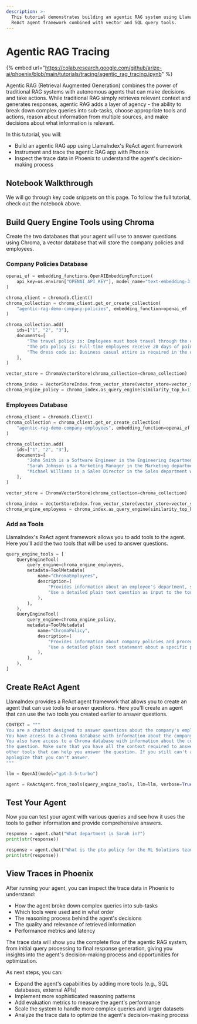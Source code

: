 ```yaml
---
description: >-
  This tutorial demonstrates building an agentic RAG system using LlamaIndex's
  ReAct agent framework combined with vector and SQL query tools.
---
```


# Agentic RAG Tracing

{% embed url="https://colab.research.google.com/github/arize-ai/phoenix/blob/main/tutorials/tracing/agentic_rag_tracing.ipynb" %}

Agentic RAG (Retrieval Augmented Generation) combines the power of traditional RAG systems with autonomous agents that can make decisions and take actions. While traditional RAG simply retrieves relevant context and generates responses, agentic RAG adds a layer of agency - the ability to break down complex queries into sub-tasks, choose appropriate tools and actions, reason about information from multiple sources, and make decisions about what information is relevant.

In this tutorial, you will:

* Build an agentic RAG app using LlamaIndex's ReAct agent framework
* Instrument and trace the agentic RAG app with Phoenix
* Inspect the trace data in Phoenix to understand the agent's decision-making process

## Notebook Walkthrough

&#x20;We will go through key code snippets on this page. To follow the full tutorial, check out the notebook above.&#x20;

## Build Query Engine Tools using Chroma

Create the two databases that your agent will use to answer questions using Chroma, a vector database that will store the company policies and employees.

### Company Policies Database

```python
openai_ef = embedding_functions.OpenAIEmbeddingFunction(
    api_key=os.environ["OPENAI_API_KEY"], model_name="text-embedding-3-small"
)

chroma_client = chromadb.Client()
chroma_collection = chroma_client.get_or_create_collection(
    "agentic-rag-demo-company-policies", embedding_function=openai_ef
)

chroma_collection.add(
    ids=["1", "2", "3"],
    documents=[
        "The travel policy is: Employees must book travel through the company portal. Economy class flights and standard hotel rooms are covered. Meals during travel are reimbursed up to $75/day. All expenses require receipts.",
        "The pto policy is: Full-time employees receive 20 days of paid time off per year, accrued monthly. PTO requests must be submitted at least 2 weeks in advance through the HR portal. Unused PTO can carry over up to 5 days into the next year.",
        "The dress code is: Business casual attire is required in the office. This includes collared shirts, slacks or knee-length skirts, and closed-toe shoes. Jeans are permitted on Fridays. No athletic wear or overly casual clothing.",
    ],
)

vector_store = ChromaVectorStore(chroma_collection=chroma_collection)

chroma_index = VectorStoreIndex.from_vector_store(vector_store=vector_store)
chroma_engine_policy = chroma_index.as_query_engine(similarity_top_k=1)
```

### Employees Database

```python
chroma_client = chromadb.Client()
chroma_collection = chroma_client.get_or_create_collection(
    "agentic-rag-demo-company-employees", embedding_function=openai_ef
)

chroma_collection.add(
    ids=["1", "2", "3"],
    documents=[
        "John Smith is a Software Engineer in the Engineering department who started on 2023-01-15",
        "Sarah Johnson is a Marketing Manager in the Marketing department who started on 2022-08-01",
        "Michael Williams is a Sales Director in the Sales department who started on 2021-03-22",
    ],
)

vector_store = ChromaVectorStore(chroma_collection=chroma_collection)

chroma_index = VectorStoreIndex.from_vector_store(vector_store=vector_store)
chroma_engine_employees = chroma_index.as_query_engine(similarity_top_k=1)
```

### Add as Tools

LlamaIndex's ReAct agent framework allows you to add tools to the agent. Here you'll add the two tools that will be used to answer questions.

```python
query_engine_tools = [
    QueryEngineTool(
        query_engine=chroma_engine_employees,
        metadata=ToolMetadata(
            name="ChromaEmployees",
            description=(
                "Provides information about an employee's department, start date, and name from a relational database."
                "Use a detailed plain text question as input to the tool."
            ),
        ),
    ),
    QueryEngineTool(
        query_engine=chroma_engine_policy,
        metadata=ToolMetadata(
            name="ChromaPolicy",
            description=(
                "Provides information about company policies and procedures. Use this to get more detailed information about company policies."
                "Use a detailed plain text statement about a specific policy as input to the tool."
            ),
        ),
    ),
]
```

## Create ReAct Agent

LlamaIndex provides a ReAct agent framework that allows you to create an agent that can use tools to answer questions. Here you'll create an agent that can use the two tools you created earlier to answer questions.

```python
CONTEXT = """
You are a chatbot designed to answer questions about the company's employees and policies.
You have access to a Chroma database with information about the company's employees and their departmental information.
You also have access to a Chroma database with information about the company's policies. Use provided context to help answer
the question. Make sure that you have all the context required to answer the question and if you don't, check if there are
other tools that can help you answer the question. If you still can't answer the question, ask the user for more information and
apologize that you can't answer.
"""

llm = OpenAI(model="gpt-3.5-turbo")

agent = ReActAgent.from_tools(query_engine_tools, llm=llm, verbose=True, context=CONTEXT)
```

## Test Your Agent

Now you can test your agent with various queries and see how it uses the tools to gather information and provide comprehensive answers.

```python
response = agent.chat("What department is Sarah in?")
print(str(response))
```

```python
response = agent.chat("What is the pto policy for the ML Solutions team?")
print(str(response))
```

## View Traces in Phoenix

After running your agent, you can inspect the trace data in Phoenix to understand:

* How the agent broke down complex queries into sub-tasks
* Which tools were used and in what order
* The reasoning process behind the agent's decisions
* The quality and relevance of retrieved information
* Performance metrics and latency

The trace data will show you the complete flow of the agentic RAG system, from initial query processing to final response generation, giving you insights into the agent's decision-making process and opportunities for optimization.

As next steps, you can:

* Expand the agent's capabilities by adding more tools (e.g., SQL databases, external APIs)
* Implement more sophisticated reasoning patterns
* Add evaluation metrics to measure the agent's performance
* Scale the system to handle more complex queries and larger datasets
* Analyze the trace data to optimize the agent's decision-making process
